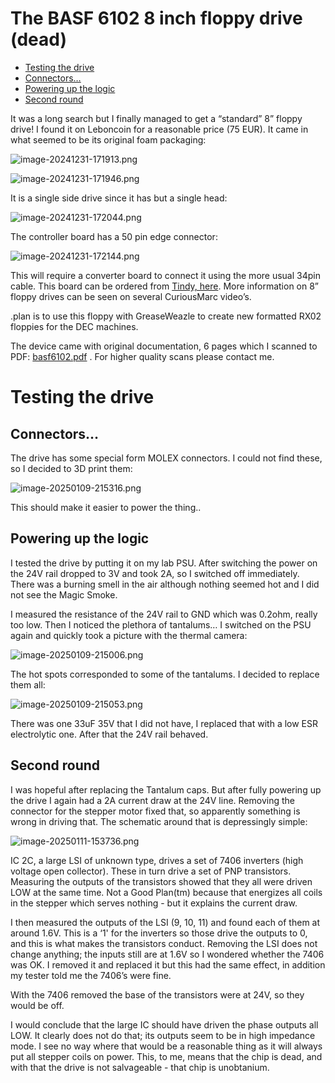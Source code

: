 # The BASF 6102 8 inch floppy drive (dead)

- [Testing the drive](#testing-the-drive)
-   [Connectors…](#connectors)
-   [Powering up the logic](#powering-up-the-logic)
-   [Second round](#second-round)

It was a long search but I finally managed to get a “standard” 8” floppy drive! I found it on Leboncoin for a reasonable price (75 EUR). It came in what seemed to be its original foam packaging:

![image-20241231-171913.png](./attachments/image-20241231-171913.png)

![image-20241231-171946.png](./attachments/image-20241231-171946.png)

It is a single side drive since it has but a single head:

![image-20241231-172044.png](./attachments/image-20241231-172044.png)

The controller board has a 50 pin edge connector:

![image-20241231-172144.png](./attachments/image-20241231-172144.png)

This will require a converter board to connect it using the more usual 34pin cable. This board can be ordered from [Tindy, here](https://www.tindie.com/products/siliconinsider/8-floppy-disk-interface-50-pin-to-34-pin-adapter/). More information on 8” floppy drives can be seen on several CuriousMarc video’s.

.plan is to use this floppy with GreaseWeazle to create new formatted RX02 floppies for the DEC machines.

The device came with original documentation, 6 pages which I scanned to PDF: [basf6102.pdf](./attachments/basf6102.pdf)
 . For higher quality scans please contact me.

# Testing the drive

## Connectors…

The drive has some special form MOLEX connectors. I could not find these, so I decided to 3D print them:

![image-20250109-215316.png](./attachments/image-20250109-215316.png)

This should make it easier to power the thing..

## Powering up the logic

I tested the drive by putting it on my lab PSU. After switching the power on the 24V rail dropped to 3V and took 2A, so I switched off immediately. There was a burning smell in the air although nothing seemed hot and I did not see the Magic Smoke.

I measured the resistance of the 24V rail to GND which was 0.2ohm, really too low. Then I noticed the plethora of tantalums… I switched on the PSU again and quickly took a picture with the thermal camera:

![image-20250109-215006.png](./attachments/image-20250109-215006.png)

The hot spots corresponded to some of the tantalums. I decided to replace them all:

![image-20250109-215053.png](./attachments/image-20250109-215053.png)

There was one 33uF 35V that I did not have, I replaced that with a low ESR electrolytic one. After that the 24V rail behaved.

## Second round

I was hopeful after replacing the Tantalum caps. But after fully powering up the drive I again had a 2A current draw at the 24V line. Removing the connector for the stepper motor fixed that, so apparently something is wrong in driving that. The schematic around that is depressingly simple:

![image-20250111-153736.png](./attachments/image-20250111-153736.png)

IC 2C, a large LSI of unknown type, drives a set of 7406 inverters (high voltage open collector). These in turn drive a set of PNP transistors. Measuring the outputs of the transistors showed that they all were driven LOW at the same time. Not a Good Plan(tm) because that energizes all coils in the stepper which serves nothing - but it explains the current draw.

I then measured the outputs of the LSI (9, 10, 11) and found each of them at around 1.6V. This is a ‘1' for the inverters so those drive the outputs to 0, and this is what makes the transistors conduct. Removing the LSI does not change anything; the inputs still are at 1.6V so I wondered whether the 7406 was OK. I removed it and replaced it but this had the same effect, in addition my tester told me the 7406’s were fine.

With the 7406 removed the base of the transistors were at 24V, so they would be off.

I would conclude that the large IC should have driven the phase outputs all LOW. It clearly does not do that; its outputs seem to be in high impedance mode. I see no way where that would be a reasonable thing as it will always put all stepper coils on power. This, to me, means that the chip is dead, and with that the drive is not salvageable - that chip is unobtanium.